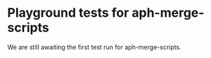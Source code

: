 # Playground tests for aph-merge-scripts
We are still awaiting the first test run for aph-merge-scripts.
